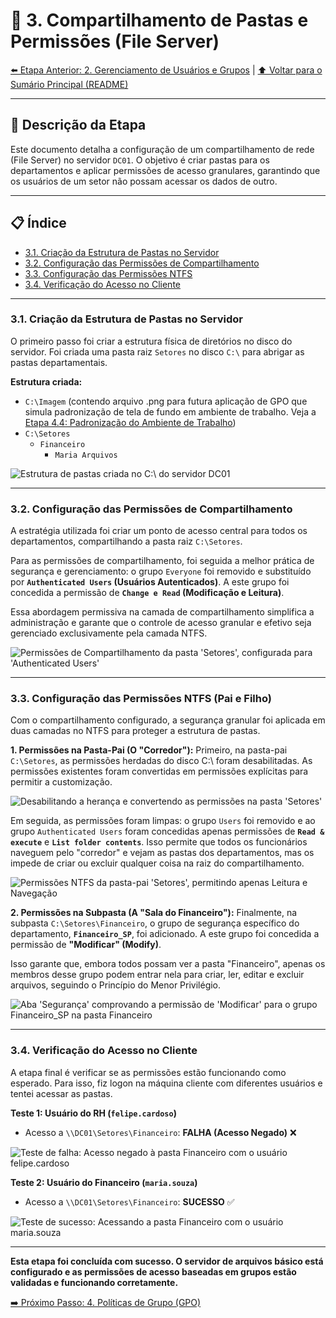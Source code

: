 # 📂 3. Compartilhamento de Pastas e Permissões (File Server)

[⬅️ Etapa Anterior: 2. Gerenciamento de Usuários e Grupos](02-Gerenciamento-de-Usuarios.md) | [⬆️ Voltar para o Sumário Principal (README)](../README.md)

---

## 📝 Descrição da Etapa

Este documento detalha a configuração de um compartilhamento de rede (File Server) no servidor `DC01`. O objetivo é criar pastas para os departamentos e aplicar permissões de acesso granulares, garantindo que os usuários de um setor não possam acessar os dados de outro.

---

## 📋 Índice

- [3.1. Criação da Estrutura de Pastas no Servidor](#31-criação-da-estrutura-de-pastas-no-servidor)
- [3.2. Configuração das Permissões de Compartilhamento](#32-configuração-das-permissões-de-compartilhamento)
- [3.3. Configuração das Permissões NTFS](#33-configuração-das-permissões-ntfs)
- [3.4. Verificação do Acesso no Cliente](#34-verificação-do-acesso-no-cliente)

---

### **3.1. Criação da Estrutura de Pastas no Servidor**

O primeiro passo foi criar a estrutura física de diretórios no disco do servidor. Foi criada uma pasta raiz `Setores` no disco `C:\` para abrigar as pastas departamentais.

**Estrutura criada:**

- `C:\Imagem` (contendo arquivo .png para futura aplicação de GPO que simula padronização de tela de fundo em ambiente de trabalho. Veja a [Etapa 4.4: Padronização do Ambiente de Trabalho](04-Politicas-de-Grupo.md#44-gpo-3-padronização-do-ambiente-de-trabalho))
- `C:\Setores`
  - `Financeiro`
    - `Maria Arquivos`

![Estrutura de pastas criada no C:\ do servidor DC01](../img/pastas_clocal.jpg)

---


### **3.2. Configuração das Permissões de Compartilhamento**

A estratégia utilizada foi criar um ponto de acesso central para todos os departamentos, compartilhando a pasta raiz `C:\Setores`.

Para as permissões de compartilhamento, foi seguida a melhor prática de segurança e gerenciamento: o grupo `Everyone` foi removido e substituído por **`Authenticated Users` (Usuários Autenticados)**. A este grupo foi concedida a permissão de **`Change e Read` (Modificação e Leitura)**.

Essa abordagem permissiva na camada de compartilhamento simplifica a administração e garante que o controle de acesso granular e efetivo seja gerenciado exclusivamente pela camada NTFS.

![Permissões de Compartilhamento da pasta 'Setores', configurada para 'Authenticated Users'](../img/3.2.jpg)

---

### **3.3. Configuração das Permissões NTFS (Pai e Filho)**

Com o compartilhamento configurado, a segurança granular foi aplicada em duas camadas no NTFS para proteger a estrutura de pastas.

**1. Permissões na Pasta-Pai (O "Corredor"):**
Primeiro, na pasta-pai `C:\Setores`, as permissões herdadas do disco C:\ foram desabilitadas. As permissões existentes foram convertidas em permissões explícitas para permitir a customização.

![Desabilitando a herança e convertendo as permissões na pasta 'Setores'](../img/3.2_2.jpg)

Em seguida, as permissões foram limpas: o grupo `Users` foi removido e ao grupo `Authenticated Users` foram concedidas apenas permissões de **`Read & execute`** e **`List folder contents`**. Isso permite que todos os funcionários naveguem pelo "corredor" e vejam as pastas dos departamentos, mas os impede de criar ou excluir qualquer coisa na raiz do compartilhamento.

![Permissões NTFS da pasta-pai 'Setores', permitindo apenas Leitura e Navegação](../img/3.2_3.jpg)

**2. Permissões na Subpasta (A "Sala do Financeiro"):**
Finalmente, na subpasta `C:\Setores\Financeiro`, o grupo de segurança específico do departamento, **`Financeiro_SP`**, foi adicionado. A este grupo foi concedida a permissão de **"Modificar" (Modify)**.

Isso garante que, embora todos possam ver a pasta "Financeiro", apenas os membros desse grupo podem entrar nela para criar, ler, editar e excluir arquivos, seguindo o Princípio do Menor Privilégio.

![Aba 'Segurança' comprovando a permissão de 'Modificar' para o grupo Financeiro_SP na pasta Financeiro](../img/folder_permi.jpg)

---

### **3.4. Verificação do Acesso no Cliente**

A etapa final é verificar se as permissões estão funcionando como esperado. Para isso, fiz logon na máquina cliente com diferentes usuários e tentei acessar as pastas.

**Teste 1: Usuário do RH (`felipe.cardoso`)**
- Acesso a `\\DC01\Setores\Financeiro`: **FALHA (Acesso Negado)** ❌

![Teste de falha: Acesso negado à pasta Financeiro com o usuário felipe.cardoso](../img/felipe_acesso.jpg)

**Teste 2: Usuário do Financeiro (`maria.souza`)**
- Acesso a `\\DC01\Setores\Financeiro`: **SUCESSO** ✅


![Teste de sucesso: Acessando a pasta Financeiro com o usuário maria.souza](../img/maria_acesso_s.jpg)

---

**Esta etapa foi concluída com sucesso. O servidor de arquivos básico está configurado e as permissões de acesso baseadas em grupos estão validadas e funcionando corretamente.**

[➡️ Próximo Passo: 4. Políticas de Grupo (GPO)](04-Politicas-de-Grupo.md)